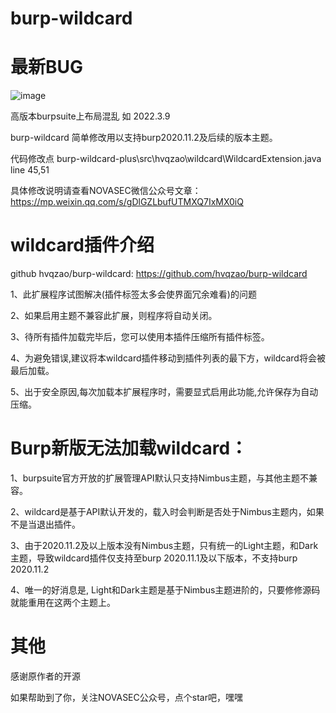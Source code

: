 # burp-wildcard


# 最新BUG

![image](https://user-images.githubusercontent.com/46115146/177313557-31d24ba5-fde2-4453-a35e-7117701ae252.png)


高版本burpsuite上布局混乱  如 2022.3.9



burp-wildcard 简单修改用以支持burp2020.11.2及后续的版本主题。

代码修改点 burp-wildcard-plus\src\hvqzao\wildcard\WildcardExtension.java  line 45,51

具体修改说明请查看NOVASEC微信公众号文章： https://mp.weixin.qq.com/s/gDlGZLbufUTMXQ7IxMX0iQ

# wildcard插件介绍

github  hvqzao/burp-wildcard:  https://github.com/hvqzao/burp-wildcard

1、此扩展程序试图解决(插件标签太多会使界面冗余难看)的问题

2、如果启用主题不兼容此扩展，则程序将自动关闭。

3、待所有插件加载完毕后，您可以使用本插件压缩所有插件标签。

4、为避免错误,建议将本wildcard插件移动到插件列表的最下方，wildcard将会被最后加载。

5、出于安全原因,每次加载本扩展程序时，需要显式启用此功能,允许保存为自动压缩。


# Burp新版无法加载wildcard：
1、burpsuite官方开放的扩展管理API默认只支持Nimbus主题，与其他主题不兼容。

2、wildcard是基于API默认开发的，载入时会判断是否处于Nimbus主题内，如果不是当退出插件。

3、由于2020.11.2及以上版本没有Nimbus主题，只有统一的Light主题，和Dark主题，导致wildcard插件仅支持至burp 2020.11.1及以下版本，不支持burp 2020.11.2

4、唯一的好消息是, Light和Dark主题是基于Nimbus主题进阶的，只要修修源码就能重用在这两个主题上。


# 其他

感谢原作者的开源

如果帮助到了你，关注NOVASEC公众号，点个star吧，嘿嘿


